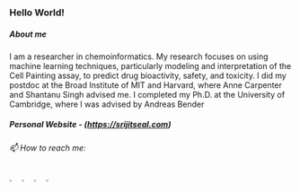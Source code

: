 ### Hello World!

<!--[![trophy](https://github-profile-trophy.vercel.app/?username=srijitseal)](https://github.com/ryo-ma/github-profile-trophy)-->

  
##### About me 
I am a researcher in chemoinformatics. My research focuses on using machine learning techniques, particularly modeling and interpretation of the Cell Painting assay, to predict drug bioactivity, safety, and toxicity.
I did my postdoc at the Broad Institute of MIT and Harvard, where Anne Carpenter and Shantanu Singh advised me.
I completed my Ph.D. at the University of Cambridge, where I was advised by Andreas Bender

##### Personal Website - (https://srijitseal.com)
  
###### 📫 How to reach me:   
[<img src="https://img.icons8.com/color/48/000000/twitter.png" width="3.5%"/>](https://twitter.com/srijitseal)
[<img src="https://img.icons8.com/color/48/000000/linkedin.png" width="3.5%"/>](https://www.linkedin.com/in/srijitseal/)
[<img src="https://img.icons8.com/fluent/48/000000/instagram-new.png" width="3.5%"/>](https://www.instagram.com/srijitseal/)
<a href="mailto:seal@broad.mit.edu"> <img src="https://img.icons8.com/fluent/48/000000/mail.png" width="3.5%"/> </a>
